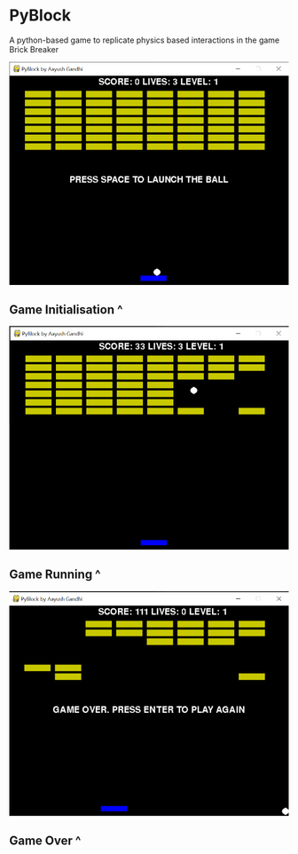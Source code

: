 # PyBlock
 A python-based game to replicate physics based interactions in the game Brick Breaker
 
 ![](/screenshots/game_init.png)
 
 ## Game Initialisation ^
 
 ![](/screenshots/game_running.png)
  
## Game Running ^

 ![](/screenshots/game_end.png)
 
 ## Game Over ^
